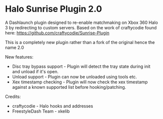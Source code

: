 # Halo Sunrise Plugin 2.0

A Dashlaunch plugin designed to re-enable matchmaking on Xbox 360 Halo 3 by redirecting to custom servers. Based on the work of craftycodie found here: https://github.com/craftycodie/Sunrise-Plugin

This is a completely new plugin rather than a fork of the original hence the name 2.0

New features:
 - Disc tray bypass support - Plugin will detect the tray state during init and unload if it's open.
 - Unload support - Plugin can now be unloaded using tools etc.
 - Xex timestamp checking - Plugin will now check the xex timestamp against a known supported list before hooking/patching.

Credits:

 - craftycodie - Halo hooks and addresses
 - FreestyleDash Team - xkelib